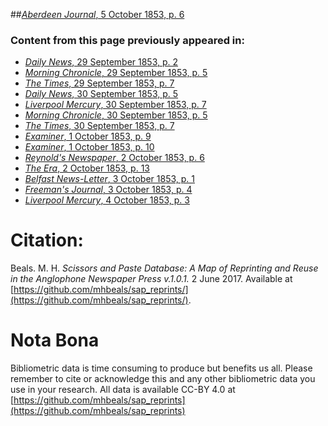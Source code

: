##[*Aberdeen Journal*, 5 October 1853, p. 6](https://mhbeals.github.io/sap_html/Aberdeen-Journal/Aberdeen-Journal-5-October-1853-p-6)

### Content from this page previously appeared in:
+ [*Daily News*, 29 September 1853, p. 2](https://mhbeals.github.io/sap_html/Daily-News/Daily-News-29-September-1853-p-2)
+ [*Morning Chronicle*, 29 September 1853, p. 5](https://mhbeals.github.io/sap_html/Morning-Chronicle/Morning-Chronicle-29-September-1853-p-5)
+ [*The Times*, 29 September 1853, p. 7](https://mhbeals.github.io/sap_html/The-Times/The-Times-29-September-1853-p-7)
+ [*Daily News*, 30 September 1853, p. 5](https://mhbeals.github.io/sap_html/Daily-News/Daily-News-30-September-1853-p-5)
+ [*Liverpool Mercury*, 30 September 1853, p. 7](https://mhbeals.github.io/sap_html/Liverpool-Mercury/Liverpool-Mercury-30-September-1853-p-7)
+ [*Morning Chronicle*, 30 September 1853, p. 5](https://mhbeals.github.io/sap_html/Morning-Chronicle/Morning-Chronicle-30-September-1853-p-5)
+ [*The Times*, 30 September 1853, p. 7](https://mhbeals.github.io/sap_html/The-Times/The-Times-30-September-1853-p-7)
+ [*Examiner*, 1 October 1853, p. 9](https://mhbeals.github.io/sap_html/Examiner/Examiner-1-October-1853-p-9)
+ [*Examiner*, 1 October 1853, p. 10](https://mhbeals.github.io/sap_html/Examiner/Examiner-1-October-1853-p-10)
+ [*Reynold's Newspaper*, 2 October 1853, p. 6](https://mhbeals.github.io/sap_html/Reynold's-Newspaper/Reynold's-Newspaper-2-October-1853-p-6)
+ [*The Era*, 2 October 1853, p. 13](https://mhbeals.github.io/sap_html/The-Era/The-Era-2-October-1853-p-13)
+ [*Belfast News-Letter*, 3 October 1853, p. 1](https://mhbeals.github.io/sap_html/Belfast-News-Letter/Belfast-News-Letter-3-October-1853-p-1)
+ [*Freeman's Journal*, 3 October 1853, p. 4](https://mhbeals.github.io/sap_html/Freeman's-Journal/Freeman's-Journal-3-October-1853-p-4)
+ [*Liverpool Mercury*, 4 October 1853, p. 3](https://mhbeals.github.io/sap_html/Liverpool-Mercury/Liverpool-Mercury-4-October-1853-p-3)
                    
# Citation: 

Beals. M. H. *Scissors and Paste Database: A Map of Reprinting and Reuse in the Anglophone Newspaper Press v.1.0.1.* 2 June 2017. Available at [https://github.com/mhbeals/sap_reprints/](https://github.com/mhbeals/sap_reprints/). 
                    
# Nota Bona

Bibliometric data is time consuming to produce but benefits us all. Please remember to cite or acknowledge this and any other bibliometric data you use in your research. All data is available CC-BY 4.0 at [https://github.com/mhbeals/sap_reprints](https://github.com/mhbeals/sap_reprints)